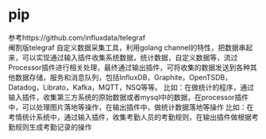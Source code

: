 # pip
参考https://github.com/influxdata/telegraf  
阉割版telegraf
自定义数据采集工具，利用golang channel的特性，把数据串起来，可以实现通过输入插件收集系统数据，统计数据，自定义数据等，流过Processor插件进行相关处理，最终通过输出插件，可将收集的数据发送到各种其他数据存储，服务和消息队列，包括InfluxDB，Graphite，OpenTSDB，Datadog，Librato，Kafka，MQTT，NSQ等等。
比如：在做统计的程序，通过输入插件，收集第三方系统的原始数据或者mysql中的数据，在processor插件中，可以处理图片落地等操作，在输出插件中，做统计数据落地等操作
比如：在考情统计系统中，通过输入插件，收集考勤人员的考勤规则，在输出插件做根据考勤规则生成考勤记录的操作
